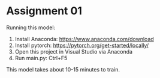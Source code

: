 # Assignment 01

Running this model:
1. Install Anaconda: https://www.anaconda.com/download
2. Install pytorch: https://pytorch.org/get-started/locally/
3. Open this project in Visual Studio via Anaconda
4. Run main.py: Ctrl+F5

This model takes about 10-15 minutes to train.